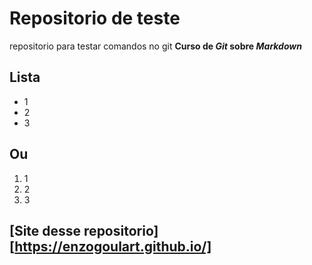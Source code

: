 # Repositorio de teste
repositorio para testar comandos no git
**Curso de *Git* sobre *Markdown***
## Lista
* 1
* 2
* 3
## Ou
1. 1
2. 2
3. 3

## [Site desse repositorio][https://enzogoulart.github.io/]

